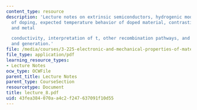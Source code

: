 ```yaml
---
content_type: resource
description: 'Lecture notes on extrinsic semiconductors, hydrogenic model, the power
  of doping, expected temperature behavior of doped material, contrasting semiconductor
  and metal

  conductivity, interpretation of t, other recombination pathways, and recombination
  and generation.'
file: /media/courses/3-225-electronic-and-mechanical-properties-of-materials-fall-2007/43fea384070aa4c2f247637091f10d55_lecture_8.pdf
file_type: application/pdf
learning_resource_types:
- Lecture Notes
ocw_type: OCWFile
parent_title: Lecture Notes
parent_type: CourseSection
resourcetype: Document
title: lecture_8.pdf
uid: 43fea384-070a-a4c2-f247-637091f10d55
---
```

